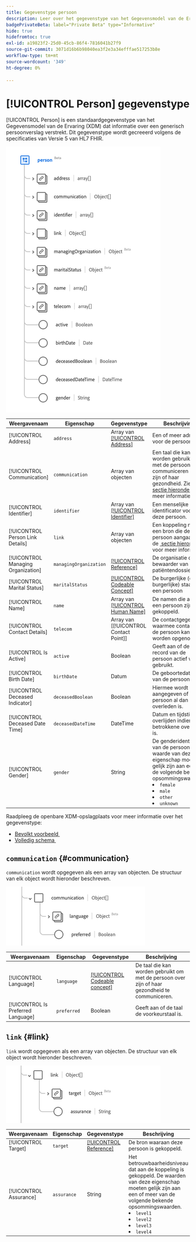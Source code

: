 ```yaml
---
title: Gegevenstype persoon
description: Leer over het gegevenstype van het Gegevensmodel van de Ervaring van de Persoon (XDM).
badgePrivateBeta: label="Private Beta" type="Informative"
hide: true
hidefromtoc: true
exl-id: a19823f2-25d0-45cb-86f4-7816041b27f9
source-git-commit: 3071d16b6b98040ea3f2e3a34efffae517253b8e
workflow-type: tm+mt
source-wordcount: '349'
ht-degree: 0%

---
```


# [!UICONTROL Person] gegevenstype

[!UICONTROL Person] is een standaardgegevenstype van het Gegevensmodel van de Ervaring (XDM) dat informatie over een generisch persoonverslag verstrekt. Dit gegevenstype wordt gecreeerd volgens de specificaties van Versie 5 van HL7 FHIR.

![&#x200B; het gegevenstype van de Persoon structuur &#x200B;](../../../images/healthcare/data-types/person/person.png)

| Weergavenaam | Eigenschap | Gegevenstype | Beschrijving |
| --- | --- | --- | --- |
| [!UICONTROL Address] | `address` | Array van [[!UICONTROL Address]](../data-types/address.md) | Een of meer adressen voor de persoon. |
| [!UICONTROL Communication] | `communication` | Array van objecten | Een taal die kan worden gebruikt om met de persoon te communiceren over zijn of haar gezondheid. Zie de [&#x200B; sectie hieronder &#x200B;](#communication) voor meer informatie. |
| [!UICONTROL Identifier] | `identifier` | Array van [[!UICONTROL Identifier]](../data-types/identifier.md) | Een menselijke identificator voor deze persoon. |
| [!UICONTROL Person Link Details] | `link` | Array van objecten | Een koppeling naar een bron die dezelfde persoon aangaat. Zie de [&#x200B; sectie hieronder &#x200B;](#link) voor meer informatie. |
| [!UICONTROL Managing Organization] | `managingOrganization` | [[!UICONTROL Reference]](../data-types/reference.md) | De organisatie die de bewaarder van het patiëntendossier is. |
| [!UICONTROL Marital Status] | `maritalStatus` | [[!UICONTROL Codeable Concept]](../data-types/codeable-concept.md) | De burgerlijke (of burgerlijke) staat van een persoon |
| [!UICONTROL Name] | `name` | Array van [[!UICONTROL Human Name]](../data-types/human-name.md) | De namen die aan een persoon zijn gekoppeld. |
| [!UICONTROL Contact Details] | `telecom` | Array van [[!UICONTROL Contact Point]] | De contactgegevens waarmee contact met de persoon kan worden opgenomen. |
| [!UICONTROL Is Active] | `active` | Boolean | Geeft aan of de record van de persoon actief wordt gebruikt. |
| [!UICONTROL Birth Date] | `birthDate` | Datum | De geboortedatum van de persoon. |
| [!UICONTROL Deceased Indicator] | `deceasedBoolean` | Boolean | Hiermee wordt aangegeven of de persoon al dan niet overleden is. |
| [!UICONTROL Deceased Date Time] | `deceasedDateTime` | DateTime | Datum en tijdstip van overlijden indien de betrokkene overleden is. |
| [!UICONTROL Gender] | `gender` | String | De genderidentiteit van de persoon. De waarde van deze eigenschap moet gelijk zijn aan een van de volgende bekende opsommingswaarden. <li> `female` </li> <li> `male` </li> <li> `other` </li> <li> `unknown`</li> |

Raadpleeg de openbare XDM-opslagplaats voor meer informatie over het gegevenstype:

* [&#x200B; Bevolkt voorbeeld &#x200B;](https://github.com/adobe/xdm/blob/master/extensions/industry/healthcare/fhir/datatypes/identifier.example.1.json)
* [&#x200B; Volledig schema &#x200B;](https://github.com/adobe/xdm/blob/master/extensions/industry/healthcare/fhir/datatypes/identifier.schema.json)

## `communication` {#communication}

`communication` wordt opgegeven als een array van objecten. De structuur van elk object wordt hieronder beschreven.

![&#x200B; communicatie structuur &#x200B;](../../../images/healthcare/data-types/person/communication.png)

| Weergavenaam | Eigenschap | Gegevenstype | Beschrijving |
| --- | --- | --- | --- |
| [!UICONTROL Language] | `language` | [[!UICONTROL Codeable concept]](../data-types/codeable-concept.md) | De taal die kan worden gebruikt om met de persoon over zijn of haar gezondheid te communiceren. |
| [!UICONTROL Is Preferred Language] | `preferred` | Boolean | Geeft aan of de taal de voorkeurstaal is. |

## `link` {#link}

`link` wordt opgegeven als een array van objecten. De structuur van elk object wordt hieronder beschreven.

![&#x200B; verbindingsstructuur &#x200B;](../../../images/healthcare/data-types/person/link.png)

| Weergavenaam | Eigenschap | Gegevenstype | Beschrijving |
| --- | --- | --- | --- |
| [!UICONTROL Target] | `target` | [[!UICONTROL Reference]](../data-types/reference.md) | De bron waaraan deze persoon is gekoppeld. |
| [!UICONTROL Assurance] | `assurance` | String | Het betrouwbaarheidsniveau dat aan de koppeling is gekoppeld. De waarden van deze eigenschap moeten gelijk zijn aan een of meer van de volgende bekende opsommingswaarden. <li> `level1` </li> <li> `level2` </li> <li> `level3` </li> <li> `level4` </li> |
